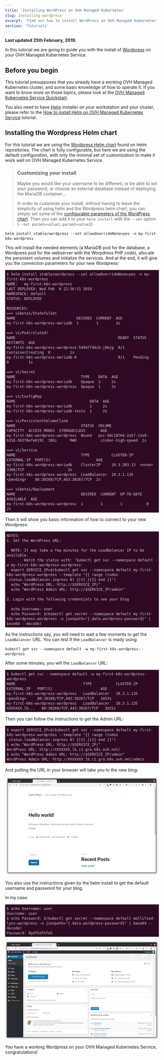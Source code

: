 ```yaml
---
title: 'Installing WordPress on OVH Managed Kubernetes'
slug: installing-wordpress
excerpt: 'Find out how to install WordPress on OVH Managed Kubernetes'
section: 'Tutorials'
---
```


**Last updated 25th February, 2019.**

<style>
 pre {
     font-size: 14px;
 }
 pre.console {
   background-color: #300A24; 
   color: #ccc;
   font-family: monospace;
   padding: 5px;
   margin-bottom: 5px;
 }
 pre.console code {
   border: solid 0px transparent;
   font-family: monospace !important;
 }
 .small {
     font-size: 0.75em;
 }
</style>

In this tutorial we are going to guide you with the install of [Wordpress](https://wordpress.org/) on your OVH Managed Kubernetes Service.

## Before you begin

This tutorial presupposes that you already have a working OVH Managed Kubernetes cluster, and some basic knowledge of how to operate it. If you want to know more on those topics, please look at the [OVH Managed Kubernetes Service Quickstart](../deploying-hello-world/).

You also need to have [Helm](https://docs.helm.sh/) installer on your workstation and your cluster, please refer to the [How to install Helm on OVH Managed Kubernetes Service](../installing-helm/) tutorial.


## Installing the Wordpress Helm chart

For this tutorial we are using the [Wordpress Helm chart](https://github.com/helm/charts/tree/master/stable/wordpress) found on Helm repositories.
The chart is fully configurable, but here we are using the default configuration, with only the minimal set of customization to make it work well on OVH Managed Kubernetes Service.


> ### Customizing your install
> 
> Maybe you would like your username to be different, or be able to set your password, or choose an external database instead of deploying the MariaDB container... 
>
> In order to customize your install, without having to leave the simplicity of using helm and the Wordpress helm chart, you can simply set some of the [configurable parameters of the WordPress chart](https://github.com/helm/charts/tree/master/stable/wordpress#configuration). Then you can add it to your `helm install` with the `--set` option (`--set param1=value1,param2=value2`)
>

```
helm install stable/wordpress --set allowOverrideNone=yes -n my-first-k8s-wordpress
```

This will install the needed elements (a MariaDB pod for the database, a Wordpress pod for the webserver with the Worpdress PHP code),
allocate the persistent volumes and initialize the services. And at the end, it will give you the connection parameters for your new Wordpress:


<pre class="console"><code>$ helm install stable/wordpress --set allowOverrideNone=yes -n my-first-k8s-wordpress
NAME:   my-first-k8s-wordpress
LAST DEPLOYED: Wed Feb  6 22:36:51 2019
NAMESPACE: default
STATUS: DEPLOYED

RESOURCES:
==> v1beta1/StatefulSet
NAME                            DESIRED  CURRENT  AGE
my-first-k8s-wordpress-mariadb  1        1        2s

==> v1/Pod(related)
NAME                                               READY  STATUS             RESTARTS  AGE
my-first-k8s-wordpress-wordpress-54947f46cb-j8mjg  0/1    ContainerCreating  0         1s
my-first-k8s-wordpress-mariadb-0                   0/1    Pending            0         1s

==> v1/Secret
NAME                              TYPE    DATA  AGE
my-first-k8s-wordpress-mariadb    Opaque  2     2s
my-first-k8s-wordpress-wordpress  Opaque  1     2s

==> v1/ConfigMap
NAME                                  DATA  AGE
my-first-k8s-wordpress-mariadb        1     2s
my-first-k8s-wordpress-mariadb-tests  1     2s

==> v1/PersistentVolumeClaim
NAME                              STATUS  VOLUME                                    CAPACITY  ACCESS MODES  STORAGECLASS       AGE
my-first-k8s-wordpress-wordpress  Bound   pvc-50c18704-2a57-11e9-b318-563f8efe6191  10Gi      RWO           cinder-high-speed  2s

==> v1/Service
NAME                              TYPE          CLUSTER-IP   EXTERNAL-IP  PORT(S)                     AGE
my-first-k8s-wordpress-mariadb    ClusterIP     10.3.203.13  &lt;none>       3306/TCP                    2s
my-first-k8s-wordpress-wordpress  LoadBalancer  10.3.1.135   &lt;pending>    80:30268/TCP,443:30267/TCP  2s

==> v1beta1/Deployment
NAME                              DESIRED  CURRENT  UP-TO-DATE  AVAILABLE  AGE
my-first-k8s-wordpress-wordpress  1        1        1           0          2s
</code></pre>

Then it will show you basic information of how to connect to your new Wordpress:

<pre class="console"><code>NOTES:
1. Get the WordPress URL:

  NOTE: It may take a few minutes for the LoadBalancer IP to be available.
        Watch the status with: 'kubectl get svc --namespace default -w my-first-k8s-wordpress-wordpress'
  export SERVICE_IP=$(kubectl get svc --namespace default my-first-k8s-wordpress-wordpress --template "{{ range (index .status.loadBalancer.ingress 0) }}{{.}}{{ end }}")
  echo "WordPress URL: http://$SERVICE_IP/"
  echo "WordPress Admin URL: http://$SERVICE_IP/admin"

2. Login with the following credentials to see your blog

  echo Username: user
  echo Password: $(kubectl get secret --namespace default my-first-k8s-wordpress-wordpress -o jsonpath="{.data.wordpress-password}" | base64 --decode)
</code></pre>

As the instructions say, you will need to wait a few moments to get the `LoadBalancer` URL. 
You can test if the `LoadBalancer` is ready using:

```
kubectl get svc --namespace default -w my-first-k8s-wordpress-wordpress
```


After some minutes, you will the `LoadBalancer` URL:


<pre class="console"><code>$ kubectl get svc --namespace default -w my-first-k8s-wordpress-wordpress
NAME                               TYPE           CLUSTER-IP   EXTERNAL-IP   PORT(S)                      AGE
my-first-k8s-wordpress-wordpress   LoadBalancer   10.3.1.135   &lt;pending>     80:30268/TCP,443:30267/TCP   2m53s
my-first-k8s-wordpress-wordpress   LoadBalancer   10.3.1.135   XXXXXXX.lb...   80:30268/TCP,443:30267/TCP   3m31s
</code></pre>

Then you can follow the instructions to get the Admin URL:

<pre class="console"><code>$ export SERVICE_IP=$(kubectl get svc --namespace default my-first-k8s-wordpress-wordpress --template "{{ range (index .status.loadBalancer.ingress 0) }}{{.}}{{ end }}")
$ echo "WordPress URL: http://$SERVICE_IP/"
WordPress URL: http://XXXXXXX.lb.c1.gra.k8s.ovh.net/
$ echo "WordPress Admin URL: http://$SERVICE_IP/admin"
WordPress Admin URL: http://XXXXXXX.lb.c1.gra.k8s.ovh.net/admin
</code></pre>

And putting the URL in your browser will take you to the new blog:

![Installing Wordpress](images/installing-wordpress-01.jpg)

You also use the instructions given by the helm install to get the default username and password for your blog.

In my case:

<pre class="console"><code>$ echo Username: user
Username: user
$ echo Password: $(kubectl get secret --namespace default mollified-lynx-wordpress -o jsonpath="{.data.wordpress-password}" | base64 --decode)
Password: 0pdfhdfhfe5
</code></pre>

![Installing Wordpress](images/installing-wordpress-02.jpg)


You have a working Wordpress on your OVH Managed Kubernetes Service, congratulations!


